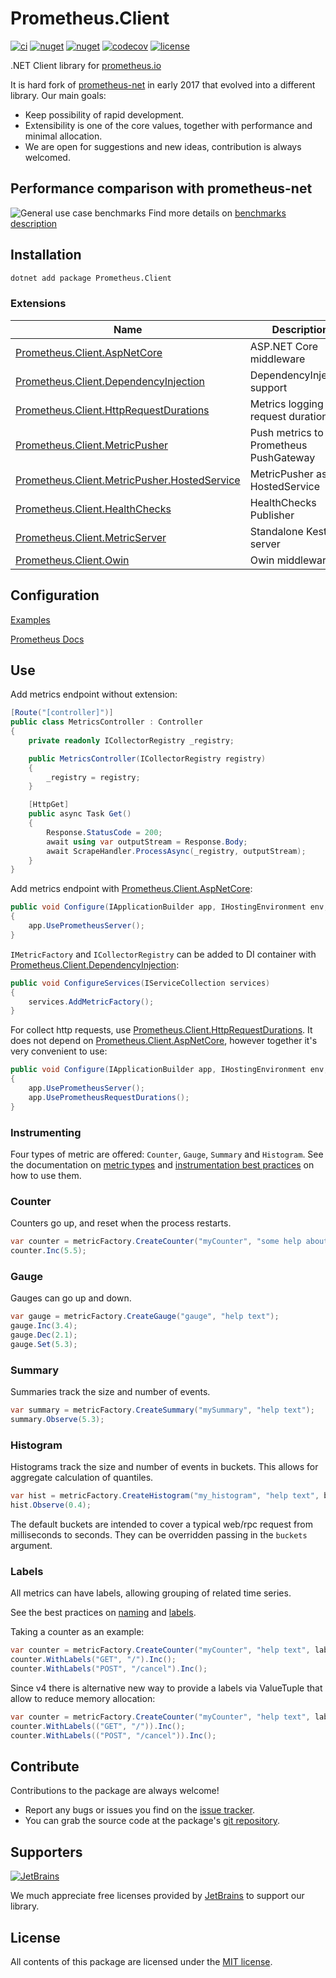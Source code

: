 # Prometheus.Client

[asp-net-core]: https://github.com/prom-client-net/prom-client-aspnetcore
[dependency-injection]: https://github.com/prom-client-net/prom-client-dependencyinjection
[http-request-durations]: https://github.com/prom-client-net/prom-client-httprequestdurations
[metric-pusher]: https://github.com/prom-client-net/prom-client-metricpusher
[metric-pusher-hosted-service]: https://github.com/prom-client-net/prom-client-metricpusher-hostedservice
[health-checks]: https://github.com/prom-client-net/prom-client-healthchecks
[metric-server]: https://github.com/prom-client-net/prom-client-metricserver
[owin]: (https://github.com/prom-client-net/prom-client-owin)

[![ci](https://img.shields.io/github/actions/workflow/status/prom-client-net/prom-client/ci.yml?branch=main&label=ci&logo=github&style=flat-square)](https://github.com/prom-client-net/prom-client/actions/workflows/ci.yml)
[![nuget](https://img.shields.io/nuget/v/Prometheus.Client?logo=nuget&style=flat-square)](https://www.nuget.org/packages/Prometheus.Client)
[![nuget](https://img.shields.io/nuget/dt/Prometheus.Client?logo=nuget&style=flat-square)](https://www.nuget.org/packages/Prometheus.Client)
[![codecov](https://img.shields.io/codecov/c/github/prom-client-net/prom-client?logo=codecov&style=flat-square)](https://app.codecov.io/gh/prom-client-net/prom-client)
[![license](https://img.shields.io/github/license/prom-client-net/prom-client?style=flat-square)](https://github.com/prom-client-net/prom-client/blob/main/LICENSE)

.NET Client library for [prometheus.io](https://prometheus.io/)

It is hard fork of [prometheus-net](https://github.com/prometheus-net/prometheus-net) in early 2017 that evolved into a different library.
Our main goals:

- Keep possibility of rapid development.
- Extensibility is one of the core values, together with performance and minimal allocation.
- We are open for suggestions and new ideas, contribution is always welcomed.

## Performance comparison with prometheus-net

![General use case benchmarks](https://raw.githubusercontent.com/prom-client-net/prom-client/main/docs/benchmarks/generalcase.png)
Find more details on [benchmarks description](https://github.com/prom-client-net/prom-client/blob/main/docs/benchmarks/GeneralUseCase.md)

## Installation

```sh
dotnet add package Prometheus.Client
```

### Extensions

| Name                                                                         | Description                            |
|------------------------------------------------------------------------------|----------------------------------------|
| [Prometheus.Client.AspNetCore][asp-net-core]                                 | ASP.NET Core middleware                |
| [Prometheus.Client.DependencyInjection][dependency-injection]                | DependencyInjection support            |
| [Prometheus.Client.HttpRequestDurations][http-request-durations]             | Metrics logging of request durations   |
| [Prometheus.Client.MetricPusher][metric-pusher]                              | Push metrics to Prometheus PushGateway |
| [Prometheus.Client.MetricPusher.HostedService][metric-pusher-hosted-service] | MetricPusher as HostedService          |
| [Prometheus.Client.HealthChecks][health-checks]                              | HealthChecks Publisher                 |
| [Prometheus.Client.MetricServer][metric-server]                              | Standalone Kestrel server              |
| [Prometheus.Client.Owin][owin]                                               | Owin middleware                        |

## Configuration

[Examples](https://github.com/prom-client-net/prom-examples)

[Prometheus Docs](https://prometheus.io/docs/introduction/overview/)

## Use

Add metrics endpoint without extension:

```c#
[Route("[controller]")]
public class MetricsController : Controller
{
    private readonly ICollectorRegistry _registry;

    public MetricsController(ICollectorRegistry registry)
    {
        _registry = registry;
    }

    [HttpGet]
    public async Task Get()
    {
        Response.StatusCode = 200;
        await using var outputStream = Response.Body;
        await ScrapeHandler.ProcessAsync(_registry, outputStream);
    }
}
```

Add metrics endpoint with [Prometheus.Client.AspNetCore][asp-net-core]:

```c#
public void Configure(IApplicationBuilder app, IHostingEnvironment env, ILoggerFactory loggerFactory, IApplicationLifetime appLifetime)
{
    app.UsePrometheusServer();
}
```

`IMetricFactory` and `ICollectorRegistry` can be added to DI container with [Prometheus.Client.DependencyInjection][dependency-injection]:

```c#
public void ConfigureServices(IServiceCollection services)
{
    services.AddMetricFactory();
}
```

For collect http requests, use [Prometheus.Client.HttpRequestDurations][http-request-durations].
It does not depend on [Prometheus.Client.AspNetCore][asp-net-core], however together it's very convenient to use:

```c#
public void Configure(IApplicationBuilder app, IHostingEnvironment env, ILoggerFactory loggerFactory, IApplicationLifetime appLifetime)
{
    app.UsePrometheusServer();
    app.UsePrometheusRequestDurations();
}
```

### Instrumenting

Four types of metric are offered: `Counter`, `Gauge`, `Summary` and `Histogram`.
See the documentation on [metric types](http://prometheus.io/docs/concepts/metric_types/)
and [instrumentation best practices](http://prometheus.io/docs/practices/instrumentation/#counter-vs.-gauge-vs.-summary)
on how to use them.

### Counter

Counters go up, and reset when the process restarts.

```c#
var counter = metricFactory.CreateCounter("myCounter", "some help about this");
counter.Inc(5.5);
```

### Gauge

Gauges can go up and down.

```c#
var gauge = metricFactory.CreateGauge("gauge", "help text");
gauge.Inc(3.4);
gauge.Dec(2.1);
gauge.Set(5.3);
```

### Summary

Summaries track the size and number of events.

```c#
var summary = metricFactory.CreateSummary("mySummary", "help text");
summary.Observe(5.3);
```

### Histogram

Histograms track the size and number of events in buckets.
This allows for aggregate calculation of quantiles.

```c#
var hist = metricFactory.CreateHistogram("my_histogram", "help text", buckets: new[] { 0, 0.2, 0.4, 0.6, 0.8, 0.9 });
hist.Observe(0.4);
```

The default buckets are intended to cover a typical web/rpc request from milliseconds to seconds.
They can be overridden passing in the `buckets` argument.

### Labels

All metrics can have labels, allowing grouping of related time series.

See the best practices on [naming](http://prometheus.io/docs/practices/naming/)
and [labels](http://prometheus.io/docs/practices/instrumentation/#use-labels).

Taking a counter as an example:

```c#
var counter = metricFactory.CreateCounter("myCounter", "help text", labelNames: new []{ "method", "endpoint"});
counter.WithLabels("GET", "/").Inc();
counter.WithLabels("POST", "/cancel").Inc();
```

Since v4 there is alternative new way to provide a labels via ValueTuple that allow to reduce memory allocation:

```c#
var counter = metricFactory.CreateCounter("myCounter", "help text", labelNames: ("method", "endpoint"));
counter.WithLabels(("GET", "/")).Inc();
counter.WithLabels(("POST", "/cancel")).Inc();
```

## Contribute

Contributions to the package are always welcome!

- Report any bugs or issues you find on the [issue tracker](https://github.com/prom-client-net/prom-client/issues).
- You can grab the source code at the package's [git repository](https://github.com/prom-client-net/prom-client).

## Supporters

[![JetBrains](https://avatars.githubusercontent.com/u/878437?s=75&v=4)](https://github.com/jetbrains)

We much appreciate free licenses provided by [JetBrains](https://github.com/jetbrains) to support our library.

## License

All contents of this package are licensed under the [MIT license](https://opensource.org/licenses/MIT).
